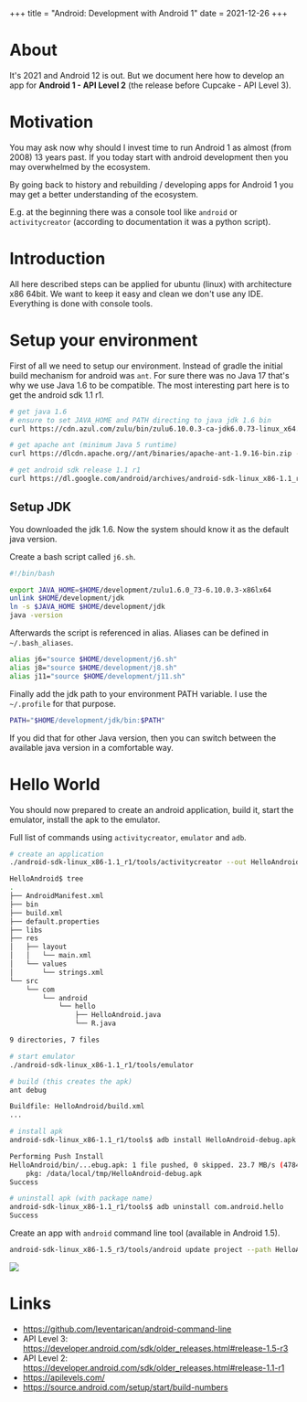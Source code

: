 +++
title = "Android: Development with Android 1"
date = 2021-12-26
+++

# About
It's 2021 and Android 12 is out. But we document here how to develop an app for __Android 1 - API Level 2__ (the release before Cupcake - API Level 3).

# Motivation
You may ask now why should I invest time to run Android 1 as almost (from 2008) 13 years past. If you today start with android development then you may overwhelmed by the ecosystem.

By going back to history and rebuilding / developing apps for Android 1 you may get a better understanding of the ecosystem.

E.g. at the beginning there was a console tool like `android` or `activitycreator` (according to documentation it was a python script).

# Introduction
All here described steps can be applied for ubuntu (linux) with architecture x86 64bit.
We want to keep it easy and clean we don't use any IDE.
Everything is done with console tools.

# Setup your environment
First of all we need to setup our environment. Instead of gradle the initial build mechanism for android was `ant`. For sure there was no Java 17 that's why we use Java 1.6 to be compatible. The most interesting part here is to get the android sdk 1.1 r1.
```bash
# get java 1.6
# ensure to set JAVA_HOME and PATH directing to java jdk 1.6 bin
curl https://cdn.azul.com/zulu/bin/zulu6.10.0.3-ca-jdk6.0.73-linux_x64.zip --output jdk1.6.zip

# get apache ant (minimum Java 5 runtime)
curl https://dlcdn.apache.org//ant/binaries/apache-ant-1.9.16-bin.zip --output apache-ant.zip

# get android sdk release 1.1 r1
curl https://dl.google.com/android/archives/android-sdk-linux_x86-1.1_r1.zip -o android1.1.zip
```

## Setup JDK
You downloaded the jdk 1.6. Now the system should know it as the default java version.

Create a bash script called `j6.sh`.
```bash
#!/bin/bash

export JAVA_HOME=$HOME/development/zulu1.6.0_73-6.10.0.3-x86lx64
unlink $HOME/development/jdk
ln -s $JAVA_HOME $HOME/development/jdk
java -version
```

Afterwards the script is referenced in alias. Aliases can be defined in `~/.bash_aliases`.
```bash
alias j6="source $HOME/development/j6.sh"
alias j8="source $HOME/development/j8.sh"
alias j11="source $HOME/development/j11.sh"
```

Finally add the jdk path to your environment PATH variable. I use the `~/.profile` for that purpose.
```bash
PATH="$HOME/development/jdk/bin:$PATH"
```

If you did that for other Java version, then you can switch between the available java version in a comfortable way.

# Hello World
You should now prepared to create an android application, build it, start the emulator, install the apk to the emulator.

Full list of commands using `activitycreator`, `emulator` and `adb`.
```bash
# create an application
./android-sdk-linux_x86-1.1_r1/tools/activitycreator --out HelloAndroid com.android.hello.HelloAndroid

HelloAndroid$ tree
.
├── AndroidManifest.xml
├── bin
├── build.xml
├── default.properties
├── libs
├── res
│   ├── layout
│   │   └── main.xml
│   └── values
│       └── strings.xml
└── src
    └── com
        └── android
            └── hello
                ├── HelloAndroid.java
                └── R.java

9 directories, 7 files

# start emulator
./android-sdk-linux_x86-1.1_r1/tools/emulator

# build (this creates the apk)
ant debug

Buildfile: HelloAndroid/build.xml
...

# install apk
android-sdk-linux_x86-1.1_r1/tools$ adb install HelloAndroid-debug.apk

Performing Push Install
HelloAndroid/bin/...ebug.apk: 1 file pushed, 0 skipped. 23.7 MB/s (4784 bytes in 0.000s)
	pkg: /data/local/tmp/HelloAndroid-debug.apk
Success

# uninstall apk (with package name)
android-sdk-linux_x86-1.1_r1/tools$ adb uninstall com.android.hello
Success
```

Create an app with `android` command line tool (available in Android 1.5).
```bash
android-sdk-linux_x86-1.5_r3/tools/android update project --path HelloActivity/ --target 1
```

![](../android1-emulator.png)

# Links
* https://github.com/leventarican/android-command-line
* API Level 3: https://developer.android.com/sdk/older_releases.html#release-1.5-r3
* API Level 2: https://developer.android.com/sdk/older_releases.html#release-1.1-r1
* https://apilevels.com/
* https://source.android.com/setup/start/build-numbers
